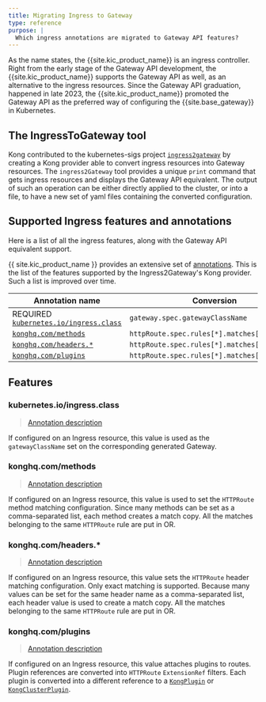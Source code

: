 ```yaml
---
title: Migrating Ingress to Gateway
type: reference
purpose: |
  Which ingress annotations are migrated to Gateway API features?
---
```


As the name states, the {{site.kic_product_name}} is an ingress controller.
Right from the early stage of the Gateway API development, the {{site.kic_product_name}}
supports the Gateway API as well, as an alternative to the ingress resources.
Since the Gateway API graduation, happened in late 2023, the {{site.kic_product_name}}
promoted the Gateway API as the preferred way of configuring the {{site.base_gateway}}
in Kubernetes.

## The IngressToGateway tool

Kong contributed to the kubernetes-sigs project [`ingress2gateway`](https://github.com/kubernetes-sigs/ingress2gateway)
by creating a Kong provider able to convert ingress resources into Gateway resources.
The `ingress2Gateway` tool provides a unique `print` command that gets ingress resources
and displays the Gateway API equivalent. The output of such an operation can be either
directly applied to the cluster, or into a file, to have a new set of yaml files
containing the converted configuration.

## Supported Ingress features and annotations

Here is a list of all the ingress features, along with the Gateway API
equivalent support.

{{ site.kic_product_name }} provides an extensive set of [annotations](../references/annotations.md).
This is the list of the features supported by the Ingress2Gateway's Kong provider.
Such a list is improved over time.

| Annotation name | Conversion |
|-----------------|-------------------------|
| REQUIRED [`kubernetes.io/ingress.class`](#kubernetesioingressclass) | `gateway.spec.gatewayClassName` |
| [`konghq.com/methods`](#konghqcommethods) | `httpRoute.spec.rules[*].matches[*].method` |
| [`konghq.com/headers.*`](#konghqcomheaders) | `httpRoute.spec.rules[*].matches[*].headers` |
| [`konghq.com/plugins`](#konghqcomplugins) | `httpRoute.spec.rules[*].matches[*].headers` |

## Features

### kubernetes.io/ingress.class

> [Annotation description](/kubernetes-ingress-controller/latest/reference/annotations/#kubernetesioingressclass)

If configured on an Ingress resource, this value is used as the `gatewayClassName`
set on the corresponding generated Gateway.

### konghq.com/methods

> [Annotation description](/kubernetes-ingress-controller/latest/reference/annotations/#konghqcommethods)

If configured on an Ingress resource, this value is used to set the `HTTPRoute` method
matching configuration. Since many methods can be set as a comma-separated list,
each method creates a match copy. All the matches belonging to the same
`HTTPRoute` rule are put in OR.

### konghq.com/headers.*

> [Annotation description](/kubernetes-ingress-controller/latest/reference/annotations/#konghqcomheaders)

If configured on an Ingress resource, this value sets the `HTTPRoute` header
matching configuration. Only exact matching is supported. Because many values can
be set for the same header name as a comma-separated list, each header value is used
to create a match copy. All the matches belonging to the same `HTTPRoute` rule
are put in OR.

### konghq.com/plugins

> [Annotation description](/kubernetes-ingress-controller/latest/reference/annotations/#konghqcomplugins)

If configured on an Ingress resource, this value attaches plugins
to routes. Plugin references are converted into `HTTPRoute` `ExtensionRef` filters.
Each plugin is converted into a different reference to a [`KongPlugin`](/kubernetes-ingress-controller/latest/reference/custom-resources/#kongplugin)
or [`KongClusterPlugin`](/kubernetes-ingress-controller/latest/reference/custom-resources/#kongclusterplugin).
